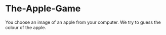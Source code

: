 # The-Apple-Game
You choose an image of an apple from your computer. We try to guess the colour of the apple.
